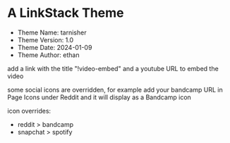 # A LinkStack Theme
                                                                                                                                                                         
*	Theme Name: tarnisher
*	Theme Version: 1.0
*	Theme Date: 2024-01-09
*	Theme Author: ethan

add a link with the title "!video-embed" and a youtube URL to embed the video

some social icons are overridden, for example add your bandcamp URL in Page Icons under Reddit and it will display as a Bandcamp icon

icon overrides:
- reddit > bandcamp
- snapchat > spotify
